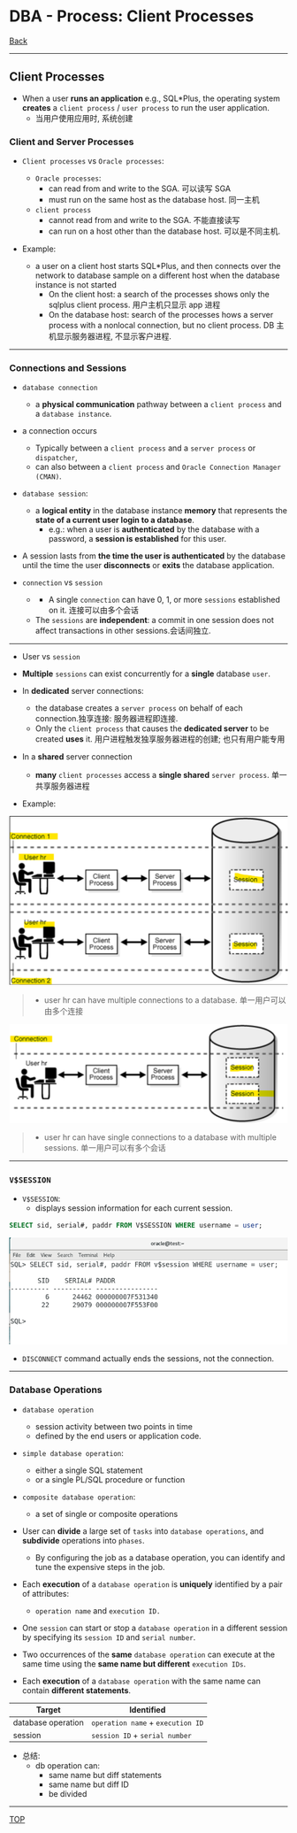 # DBA - Process: Client Processes

[Back](../../index.md)

---

## Client Processes

- When a user **runs an application** e.g., SQL\*Plus, the operating system **creates** a `client process` / `user process` to run the user application.
  - 当用户使用应用时, 系统创建

### Client and Server Processes

- `Client processes` vs `Oracle processes`:

  - `Oracle processes`:
    - can read from and write to the SGA. 可以读写 SGA
    - must run on the same host as the database host. 同一主机
  - `client process`
    - cannot read from and write to the SGA. 不能直接读写
    - can run on a host other than the database host. 可以是不同主机.

- Example:
  - a user on a client host starts SQL\*Plus, and then connects over the network to database sample on a different host when the database instance is not started
    - On the client host: a search of the processes shows only the sqlplus client process. 用户主机只显示 app 进程
    - On the database host: search of the processes hows a server process with a nonlocal connection, but no client process. DB 主机显示服务器进程, 不显示客户进程.

---

### Connections and Sessions

- `database connection`

  - a **physical communication** pathway between a `client process` and a `database instance`.

- a connection occurs

  - Typically between a `client process` and a `server process` or `dispatcher`,
  - can also between a `client process` and `Oracle Connection Manager (CMAN)`.

- `database session`:

  - a **logical entity** in the database instance **memory** that represents the **state of a current user login to a database**.
    - e.g.: when a user is **authenticated** by the database with a password, a **session is established** for this user.

- A session lasts from **the time the user is authenticated** by the database until the time the user **disconnects** or **exits** the database application.

- `connection` vs `session`
  - - A single `connection` can have 0, 1, or more `sessions` established on it. 连接可以由多个会话
  - The `sessions` are **independent**: a commit in one session does not affect transactions in other sessions.会话间独立.

---

- User vs `session`

- **Multiple** `sessions` can exist concurrently for a **single** database `user`.

- In **dedicated** server connections:
  - the database creates a `server process` on behalf of each connection.独享连接: 服务器进程即连接.
  - Only the `client process` that causes the **dedicated server** to be created **uses** it. 用户进程触发独享服务器进程的创建; 也只有用户能专用
- In a **shared** server connection

  - **many** `client processes` access a **single shared** `server process`. 单一共享服务器进程

- Example:

![process_session_connection01](./pic/client_process_session_connection01.png)

> - user hr can have multiple connections to a database.
>   单一用户可以由多个连接

![process_session_connection](./pic/client_process_session_connection02.png)

> - user hr can have single connections to a database with multiple sessions.
>   单一用户可以有多个会话

---

### `V$SESSION`

- `V$SESSION`:
  - displays session information for each current session.

```sql
SELECT sid, serial#, paddr FROM V$SESSION WHERE username = user;
```

![client_process_lab01](./pic/client_process_lab01.png)

- `DISCONNECT` command actually ends the sessions, not the connection.

---

### Database Operations

- `database operation`

  - session activity between two points in time
  - defined by the end users or application code.

- `simple database operation`:

  - either a single SQL statement
  - or a single PL/SQL procedure or function

- `composite database operation`:

  - a set of single or composite operations

- User can **divide** a large set of `tasks` into `database operations`, and **subdivide** operations into `phases`.

  - By configuring the job as a database operation, you can identify and tune the expensive steps in the job.

- Each **execution** of a `database operation` is **uniquely** identified by a pair of attributes:

  - `operation name` and `execution ID.`

- One `session` can start or stop a `database operation` in a different session by specifying its `session ID` and `serial number`.

- Two occurrences of the **same** `database operation` can execute at the same time using the **same name but different** `execution IDs`.
- Each **execution** of a `database operation` with the same name can contain **different statements**.

| Target             | Identified                        |
| ------------------ | --------------------------------- |
| database operation | `operation name` + `execution ID` |
| session            | `session ID` + `serial number`    |

- 总结:
  - db operation can:
    - same name but diff statements
    - same name but diff ID
    - be divided

---

[TOP](#dba---process-client-processes)
